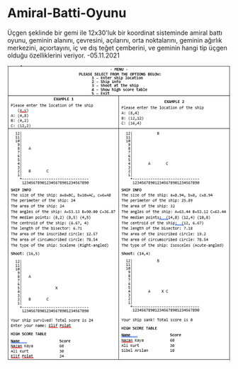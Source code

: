 # Amiral-Batti-Oyunu
Üçgen şeklinde bir gemi ile 12x30'luk bir koordinat sisteminde amiral battı oyunu, geminin alanını, çevresini, açılarını, orta noktalarını, geminin ağırlık merkezini, açıortayını, iç ve dış teğet çemberini, ve geminin hangi tip üçgen olduğu özelliklerini veriyor. -05.11.2021

![banner resmi](https://github.com/emrepiristinee/Amiral-Batti-Oyunu/blob/main/BattleShip/BattleShip/banner.png)

